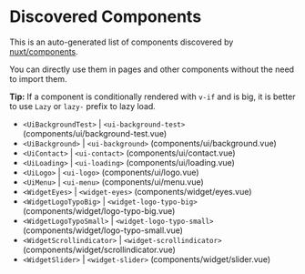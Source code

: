 # Discovered Components

This is an auto-generated list of components discovered by [nuxt/components](https://github.com/nuxt/components).

You can directly use them in pages and other components without the need to import them.

**Tip:** If a component is conditionally rendered with `v-if` and is big, it is better to use `Lazy` or `lazy-` prefix to lazy load.

- `<UiBackgroundTest>` | `<ui-background-test>` (components/ui/background-test.vue)
- `<UiBackground>` | `<ui-background>` (components/ui/background.vue)
- `<UiContact>` | `<ui-contact>` (components/ui/contact.vue)
- `<UiLoading>` | `<ui-loading>` (components/ui/loading.vue)
- `<UiLogo>` | `<ui-logo>` (components/ui/logo.vue)
- `<UiMenu>` | `<ui-menu>` (components/ui/menu.vue)
- `<WidgetEyes>` | `<widget-eyes>` (components/widget/eyes.vue)
- `<WidgetLogoTypoBig>` | `<widget-logo-typo-big>` (components/widget/logo-typo-big.vue)
- `<WidgetLogoTypoSmall>` | `<widget-logo-typo-small>` (components/widget/logo-typo-small.vue)
- `<WidgetScrollindicator>` | `<widget-scrollindicator>` (components/widget/scrollindicator.vue)
- `<WidgetSlider>` | `<widget-slider>` (components/widget/slider.vue)
